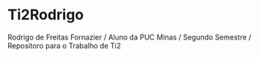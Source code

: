 # Ti2Rodrigo
Rodrigo de Freitas Fornazier / Aluno da PUC Minas / Segundo Semestre / 
Repositoro para o Trabalho de Ti2
